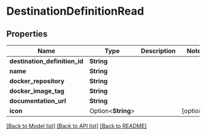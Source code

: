 # DestinationDefinitionRead

## Properties

Name | Type | Description | Notes
------------ | ------------- | ------------- | -------------
**destination_definition_id** | **String** |  | 
**name** | **String** |  | 
**docker_repository** | **String** |  | 
**docker_image_tag** | **String** |  | 
**documentation_url** | **String** |  | 
**icon** | Option<**String**> |  | [optional]

[[Back to Model list]](../README.md#documentation-for-models) [[Back to API list]](../README.md#documentation-for-api-endpoints) [[Back to README]](../README.md)


